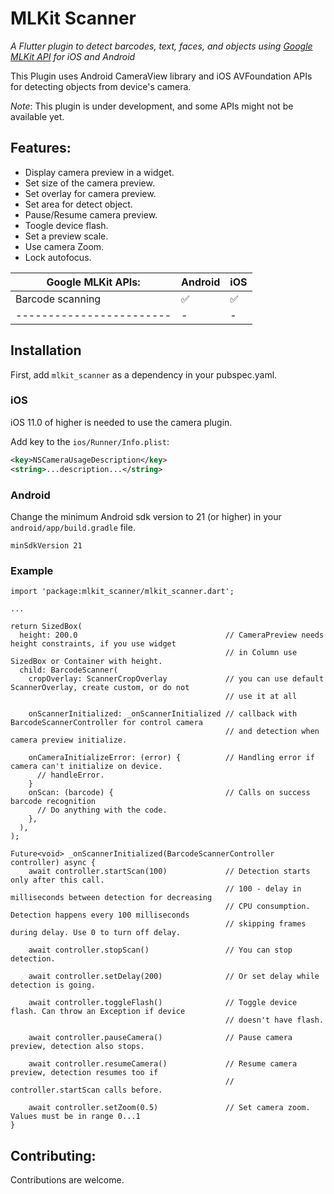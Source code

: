 # MLKit Scanner

_A Flutter plugin to detect barcodes, text, faces, and objects using [Google MLKit API](https://developers.google.com/ml-kit/) for iOS and Android_

This Plugin uses Android CameraView library and iOS AVFoundation APIs for detecting objects from device's camera.

*Note*: This plugin is under development, and some APIs might not be available yet. 

## Features:

* Display camera preview in a widget.
* Set size of the camera preview.
* Set overlay for camera preview.
* Set area for detect object.
* Pause/Resume camera preview.
* Toogle device flash.
* Set a preview scale.
* Use camera Zoom.
* Lock autofocus.

| Google MLKit APIs:             | Android | iOS |
|--------------------------------|---------|-----|
| Barcode scanning               |   ✅    | ✅ |
| ------------------------       |    -    |  -  |

## Installation

First, add `mlkit_scanner` as a dependency in your pubspec.yaml.

### iOS

iOS 11.0 of higher is needed to use the camera plugin.

Add key to the `ios/Runner/Info.plist`:

```xml
<key>NSCameraUsageDescription</key>
<string>...description...</string>
```

### Android

Change the minimum Android sdk version to 21 (or higher) in your `android/app/build.gradle` file.

```
minSdkVersion 21
```
### Example 

```
import 'package:mlkit_scanner/mlkit_scanner.dart';

...

return SizedBox(
  height: 200.0                                 // CameraPreview needs height constraints, if you use widget 
                                                // in Column use SizedBox or Container with height.
  child: BarcodeScanner(
    cropOverlay: ScannerCropOverlay             // you can use default ScannerOverlay, create custom, or do not 
                                                // use it at all

    onScannerInitialized: _onScannerInitialized // callback with BarcodeScannerController for control camera 
                                                // and detection when camera preview initialize.
    
    onCameraInitializeError: (error) {          // Handling error if camera can't initialize on device.
      // handleError.
    }
    onScan: (barcode) {                         // Calls on success barcode recognition
      // Do anything with the code.
    },
  ),
);

Future<void> _onScannerInitialized(BarcodeScannerController controller) async {
    await controller.startScan(100)             // Detection starts only after this call.
                                                // 100 - delay in milliseconds between detection for decreasing 
                                                // CPU consumption. Detection happens every 100 milliseconds 
                                                // skipping frames during delay. Use 0 to turn off delay.

    await controller.stopScan()                 // You can stop detection.

    await controller.setDelay(200)              // Or set delay while detection is going.

    await controller.toggleFlash()              // Toggle device flash. Can throw an Exception if device 
                                                // doesn't have flash.

    await controller.pauseCamera()              // Pause camera preview, detection also stops.

    await controller.resumeCamera()             // Resume camera preview, detection resumes too if 
                                                // controller.startScan calls before.
                                                
    await controller.setZoom(0.5)               // Set camera zoom. Values must be in range 0...1                            
}
```
## Contributing:

Contributions are welcome.

